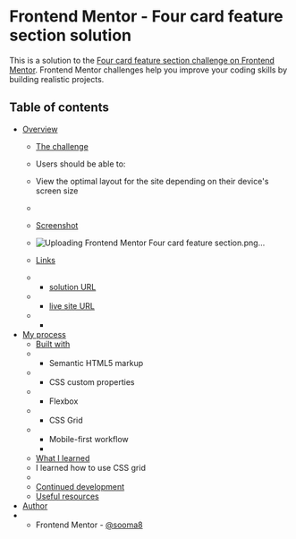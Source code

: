 # Frontend Mentor - Four card feature section solution

This is a solution to the [Four card feature section challenge on Frontend Mentor](https://www.frontendmentor.io/challenges/four-card-feature-section-weK1eFYK). Frontend Mentor challenges help you improve your coding skills by building realistic projects. 

## Table of contents

- [Overview](#overview)
  - [The challenge](#the-challenge)
  - Users should be able to:

  - View the optimal layout for the site depending on their device's screen size
  - 
  - [Screenshot](#screenshot)
  - ![Uploading Frontend Mentor Four card feature section.png…]()

  - [Links](#links)
  - - [solution URL](https://github.com/Sooma8/four-card-feature-section)
  - - [live site URL](https://fourcard-feature-section-solution.netlify.app/)
  - 
    - 
- [My process](#my-process)
  - [Built with](#built-with)
  - - Semantic HTML5 markup
  - - CSS custom properties
  - - Flexbox
  - - CSS Grid
  - - Mobile-first workflow
    - 
  - [What I learned](#what-i-learned)
  - I learned how to use CSS grid
  - 
  - [Continued development](#continued-development)
  - [Useful resources](#useful-resources)
- [Author](#author)
- - Frontend Mentor - [@sooma8](https://www.frontendmentor.io/profile/Sooma8)

